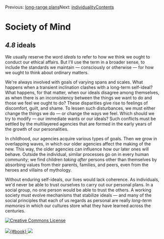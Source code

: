 <div class="chapnav">

<span class="prev">Previous: [long-range
plans](./som-4.7.html)</span><span class="next">Next:
[individuality](./som-5.html)</span><span
class="contents">[Contents](index.html)</span>
<div class="titlebar">

Society of Mind
===============

</div>

</div>

*4.8* ideals
------------

We usually reserve the word *ideals* to refer to how we think we ought
to conduct our ethical affairs. But I'll use the term in a broader
sense, to include the standards we maintain — consciously or otherwise —
for how we ought to think about ordinary matters.

We're always involved with goals of varying spans and scales. What
happens when a transient inclination clashes with a long-term
self-ideal? What happens, for that matter, when our ideals disagree
among themselves, as when there is an inconsistency between the things
we want to do and those we feel we ought to do? These disparities give
rise to feelings of discomfort, guilt, and shame. To lessen such
disturbances, we must either change the things we do — or change the
ways we feel. Which should we try to modify — our immediate wants or our
ideals? Such conflicts must be settled by the multilayered agencies that
are formed in the early years of the growth of our personalities.

In childhood, our agencies acquire various types of goals. Then we grow
in overlapping waves, in which our older agencies affect the making of
the new. This way, the older agencies can influence how our later ones
will behave. Outside the individual, similar processes go on in every
human community; we find children *taking after* persons other than
themselves by absorbing values from their parents, families, and peers,
even from the heroes and villains of mythology.

Without enduring self-ideals, our lives would lack coherence. As
individuals, we'd never be able to trust ourselves to carry out our
personal plans. In a social group, no one person would be able to trust
the others. A working society must evolve mechanisms that stabilize
ideals — and many of the social principles that each of us regards as
personal are really *long-term memories* in which our cultures store
what they have learned across the centuries.

<div class="footer">

[![Creative Commons
License](http://i.creativecommons.org/l/by-nc-sa/3.0/80x15.png)](http://creativecommons.org/licenses/by-nc-sa/3.0/deed.en_US)\
\
[![](./images/som_book.jpeg){#book}
![](./images/a_logo_17.gif)](http://www.amazon.com/gp/product/0671657135?ie=UTF8&camp=1789&creativeASIN=0671657135&linkCode=xm2&tag=marvinminsky)

</div>
